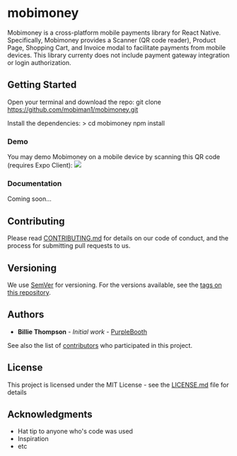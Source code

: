 # mobimoney

Mobimoney is a cross-platform mobile payments library for React Native. Specifically, Mobimoney provides a Scanner 
(QR code reader), Product Page, Shopping Cart, and Invoice modal to facilitate payments from mobile devices. This library
currenty does not include payment gateway integration or login authorization. 

## Getting Started

Open your terminal and download the repo:
    git clone https://github.com/mobiman1/mobimoney.git

Install the dependencies:
    > cd mobimoney
npm install

### Demo
You may demo Mobimoney on a mobile device by scanning this QR code (requires Expo Client): 
<img src="https://mobimoney.com/images/shopping-cart.png">

### Documentation
Coming soon...

## Contributing

Please read [CONTRIBUTING.md](https://gist.github.com/PurpleBooth/b24679402957c63ec426) for details on our code of conduct, and the process for submitting pull requests to us.

## Versioning

We use [SemVer](http://semver.org/) for versioning. For the versions available, see the [tags on this repository](https://github.com/your/project/tags). 

## Authors

* **Billie Thompson** - *Initial work* - [PurpleBooth](https://github.com/PurpleBooth)

See also the list of [contributors](https://github.com/your/project/contributors) who participated in this project.

## License

This project is licensed under the MIT License - see the [LICENSE.md](LICENSE.md) file for details

## Acknowledgments

* Hat tip to anyone who's code was used
* Inspiration
* etc

